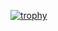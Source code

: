 [![trophy](https://github-profile-trophy.vercel.app/?username=lim-Ngsw)](https://github.com/ryo-ma/github-profile-trophy)
